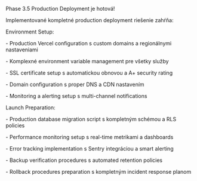 Phase 3.5 Production Deployment je hotová!

Implementované kompletné production deployment riešenie zahŕňa:

Environment Setup:

\- Production Vercel configuration s custom domains a regionálnymi nastaveniami

\- Komplexné environment variable management pre všetky služby

\- SSL certificate setup s automatickou obnovou a A+ security rating

\- Domain configuration s proper DNS a CDN nastavením

\- Monitoring a alerting setup s multi-channel notifications

Launch Preparation:

\- Production database migration script s kompletným schémou a RLS policies

\- Performance monitoring setup s real-time metrikami a dashboards

\- Error tracking implementation s Sentry integráciou a smart alerting

\- Backup verification procedures s automated retention policies

\- Rollback procedures preparation s kompletným incident response planom
